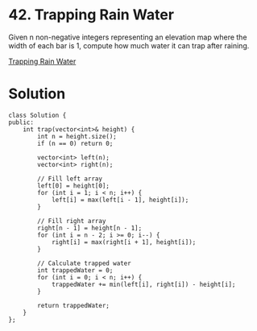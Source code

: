 # 42. Trapping Rain Water

Given n non-negative integers representing an elevation map where the width of each bar is 1, compute how much water it can trap after raining.

[Trapping Rain Water](https://leetcode.com/problems/trapping-rain-water/)

# Solution

```
class Solution {
public:
    int trap(vector<int>& height) {
        int n = height.size();
        if (n == 0) return 0;
        
        vector<int> left(n);
        vector<int> right(n);
        
        // Fill left array
        left[0] = height[0];
        for (int i = 1; i < n; i++) {
            left[i] = max(left[i - 1], height[i]);
        }
        
        // Fill right array
        right[n - 1] = height[n - 1];
        for (int i = n - 2; i >= 0; i--) {
            right[i] = max(right[i + 1], height[i]);
        }
        
        // Calculate trapped water
        int trappedWater = 0;
        for (int i = 0; i < n; i++) {
            trappedWater += min(left[i], right[i]) - height[i];
        }
        
        return trappedWater;
    }
};

```